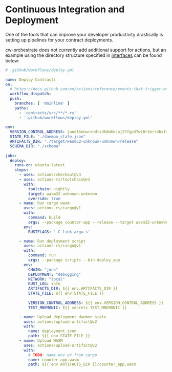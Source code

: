 # Continuous Integration and Deployment
One of the tools that can improve your developer productivity drastically is setting up pipelines for your contract deployments. 

cw-orchestrate does not *currently* add additional support for actions, but an example using the directory structure specified in [interfaces](interfaces.md) can be found below:

```yaml
# .github/workflows/deploy.yml
---
name: Deploy Contracts  
on:  
  # https://docs.github.com/en/actions/reference/events-that-trigger-workflows#workflow_dispatch  
  workflow_dispatch:  
  push:  
    branches: [ 'mainline' ]  
    paths:  
      - 'contracts/src/**/*.rs'  
      - '.github/workflows/deploy.yml'  
  
env:
  VERSION_CONTROL_ADDRESS: juno16enwrxhdtsdk8mkkcaj37fgp37wz0r3err4hxfz52lcdyayexnxs4468mu  
  STATE_FILE: "./daemon_state.json"  
  ARTIFACTS_DIR: "./target/wasm32-unknown-unknown/release"  
  SCHEMA_DIR: "./schema"  
  
jobs:  
  deploy:  
    runs-on: ubuntu-latest  
    steps:  
      - uses: actions/checkout@v3  
      - uses: actions-rs/toolchain@v1  
        with:  
          toolchain: nightly  
          target: wasm32-unknown-unknown  
          override: true  
      - name: Run cargo wasm  
        uses: actions-rs/cargo@v1  
        with:  
          command: build  
          args: --package counter-app --release --target wasm32-unknown-unknown  
        env:  
          RUSTFLAGS: '-C link-arg=-s'  

      - name: Run deployment script  
        uses: actions-rs/cargo@v1  
        with:  
          command: run  
          args: --package scripts --bin deploy_app  
        env:  
          CHAIN: "juno"  
          DEPLOYMENT: "debugging"  
          NETWORK: "local"  
          RUST_LOG: info  
          ARTIFACTS_DIR: ${{ env.ARTIFACTS_DIR }}  
          STATE_FILE: ${{ env.STATE_FILE }}  
  
          VERSION_CONTROL_ADDRESS: ${{ env.VERSION_CONTROL_ADDRESS }}  
          TEST_MNEMONIC: ${{ secrets.TEST_MNEMONIC }}  

      - name: Upload deployment daemon state  
        uses: actions/upload-artifact@v2  
        with:  
          name: deployment.json  
          path: ${{ env.STATE_FILE }}  
      - name: Upload WASM  
        uses: actions/upload-artifact@v2  
        with:  
          # TODO: name env or from cargo  
          name: counter_app.wasm  
          path: ${{ env.ARTIFACTS_DIR }}/counter_app.wasm
```